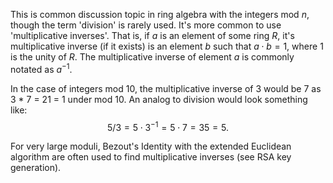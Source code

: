 This is common discussion topic in ring algebra with the integers mod $n$, though the term 'division' is rarely used. It's more common to use 'multiplicative inverses'. That is, if $a$ is an element of some ring $R$, it's multiplicative inverse (if it exists) is an element $b$ such that $a \cdot b = 1$, where $1$ is the unity of $R$. The multiplicative inverse of element $a$ is commonly notated as $a^{-1}$.

In the case of integers mod 10, the multiplicative inverse of 3 would be 7 as 3 * 7 = 21 = 1 under mod 10. An analog to division would look something like:
  $$ 5/3 = 5 \cdot 3^{-1} = 5 \cdot 7 = 35 = 5. $$

For very large moduli, Bezout's Identity with the extended Euclidean algorithm are often used to find multiplicative inverses (see RSA key generation).
